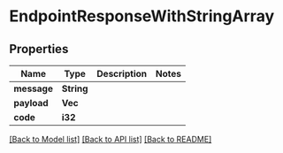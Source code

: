 # EndpointResponseWithStringArray

## Properties

Name | Type | Description | Notes
------------ | ------------- | ------------- | -------------
**message** | **String** |  | 
**payload** | **Vec<String>** |  | 
**code** | **i32** |  | 

[[Back to Model list]](../README.md#documentation-for-models) [[Back to API list]](../README.md#documentation-for-api-endpoints) [[Back to README]](../README.md)


